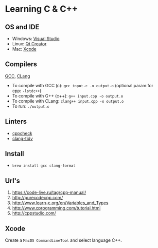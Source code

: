 # Learning C & C++

## OS and IDE

- Windows: [Visual Studio](https://www.visualstudio.com/ru/vs/community/)
- Linux: [Qt Creator](https://www.qt.io/download-open-source/)
- Mac: [Xcode](https://itunes.apple.com/us/app/xcode/id497799835)

## Compilers

[GCC](https://gcc.gnu.org/), [CLang](http://clang.llvm.org/)

- To compile with GCC (c): `gcc input.c -o output.o` (optional param for cpp: `-lstdc++`)
- To compile with G++ (c++): `g++ input.cpp -o output.o`
- To compile with CLang: `clang++ input.cpp -o output.o`
- To run: `./output.o`

## Linters

- [cppcheck](http://cppcheck.sourceforge.net)
- [clang-tidy](http://clang.llvm.org/extra/clang-tidy/)

## Install

- `brew install gcc clang-format`

## Url's

1. https://code-live.ru/tag/cpp-manual/
2. http://purecodecpp.com/
3. http://www.learn-c.org/en/Variables_and_Types
4. http://www.cprogramming.com/tutorial.html
5. http://cppstudio.com/ 

## Xcode

Create a `MacOS CommandLineTool` and select language C++.
